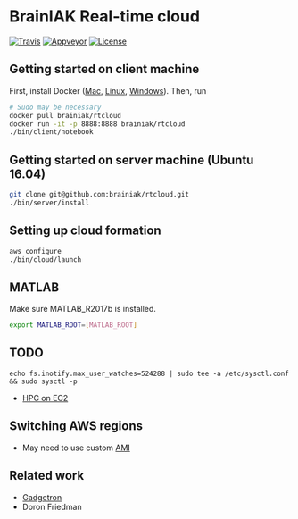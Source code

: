 # BrainIAK Real-time cloud

[![Travis](https://travis-ci.org/brainiak/rtcloud.svg?branch=master)](https://travis-ci.org/brainiak/rtcloud)
[![Appveyor](https://ci.appveyor.com/api/projects/status/dldyb9jmwla03y0e/branch/master?svg=true)](https://ci.appveyor.com/project/danielsuo/rtcloud/branch/master)
[![License](https://img.shields.io/badge/License-Apache%202.0-blue.svg)](https://opensource.org/licenses/Apache-2.0)


## Getting started on client machine
First, install Docker ([Mac](https://store.docker.com/editions/community/docker-ce-desktop-mac), [Linux](https://store.docker.com/editions/community/docker-ce-server-ubuntu), [Windows](https://store.docker.com/editions/community/docker-ce-desktop-windows)). Then, run
```bash
# Sudo may be necessary
docker pull brainiak/rtcloud
docker run -it -p 8888:8888 brainiak/rtcloud
./bin/client/notebook
```

## Getting started on server machine (Ubuntu 16.04)
```bash
git clone git@github.com:brainiak/rtcloud.git
./bin/server/install
```

## Setting up cloud formation
```bash
aws configure
./bin/cloud/launch
```

## MATLAB
Make sure MATLAB\_R2017b is installed.
```bash
export MATLAB_ROOT=[MATLAB_ROOT]
```

## TODO
```
echo fs.inotify.max_user_watches=524288 | sudo tee -a /etc/sysctl.conf && sudo sysctl -p
```
- [HPC on EC2](https://d0.awsstatic.com/Projects/P4114756/deploy-elastic-hpc-cluster_project.pdf)

## Switching AWS regions
- May need to use custom [AMI](https://github.com/awslabs/cfncluster/blob/master/amis.txt)

## Related work
- [Gadgetron](http://gadgetron.github.io)
- Doron Friedman
